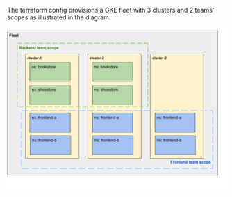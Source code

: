 The terraform config provisions a GKE fleet with 3 clusters and 2 teams' scopes as illustrated in the diagram.

![](images/fleet-teams-setup.png)
